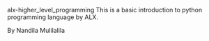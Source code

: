 alx-higher_level_programming
This is a basic introduction to python programming language by ALX.

By Nandila Mulilalila

